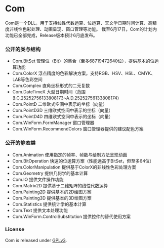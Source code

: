 # Com
Com是一个DLL，用于支持线性代数运算、位运算、天文学日期时间计算、高精度非线性色彩处理、动画呈现、窗口管理等功能。
截至6月17日，Com的计划内功能已全部完成，Release版本预计6月底发布。

### 公开的类与结构
- Com.BitSet 管理位（Bit）的集合（至多68719472640位），提供基本的位运算功能
- Com.ColorX 浮点精度的色彩解决方案，支持RGB、HSV、HSL、CMYK、LAB等色彩空间
- Com.Complex 直角坐标形式的二元复数
- Com.DateTimeX 大型日期时间（范围B.C.25252756133808173~A.D.25252756133808174）
- Com.PointD 二维欧式空间中表示的坐标（向量）
- Com.PointD3D 三维欧式空间中表示的坐标（向量）
- Com.PointD4D 四维欧式空间中表示的坐标（向量）
- Com.WinForm.FormManager 窗口管理器
- Com.WinForm.RecommendColors 窗口管理器提供的建议配色方案

### 公开的静态类
- Com.Animation 使用指定的帧率、帧数与绘制方法呈现动画
- Com.BitOperation 快速的位运算方案（性能远高于BitSet，但至多64位）
- Com.ColorManipulation 提供基于ColorX的非线性色彩处理方案
- Com.Geometry 提供几何学的基本计算
- Com.IO 提供文件操作功能
- Com.Matrix2D 提供基于二维矩阵的线性代数运算
- Com.Painting2D 提供基本的2D绘图方案
- Com.Painting3D 提供基本的3D绘图方案
- Com.Statistics 提供统计学的基本计算
- Com.Text 提供文本处理功能
- Com.WinForm.ControlSubstitution 提供控件的替代使用方案

### License
Com is released under [GPLv3](Com/LicenseInfo/GPLv3.txt).
